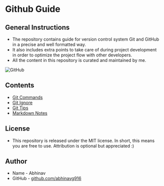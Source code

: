 # Github Guide
## General Instructions
* The repository contains guide for version control system Git and GitHub in a precise and well formatted way. 
* It also includes extra points to take care of during project development in order to optimize the project flow with other developers.
* All the content in this repository is curated and maintained by me.

![GitHub](https://i2.wp.com/supportdriven.com/wp-content/uploads/2017/10/github-logo.png?ssl=1)

## Contents
* [Git Commands](https://github.com/abhinavg916/github-guide/blob/master/GitCommands.md)
* [Git Ignore](https://github.com/abhinavg916/github-guide/blob/master/GitIgnore.md)
* [Git Tips](https://github.com/abhinavg916/github-guide/blob/master/GitTips.md)
* [Markdown Notes](https://github.com/abhinavg916/github-guide/blob/master/MarkDownNotes.md)

## License
* This repository is released under the MIT license. In short, this means you are free to use. Attribution is optional but appreciated :)

## Author
* Name - Abhinav
* GitHub - [github.com/abhinavg916](https://github.com/abhinavg916)
